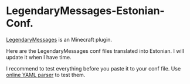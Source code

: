 # LegendaryMessages-Estonian-Conf.
[LegendaryMessages](http://dev.bukkit.org/bukkit-plugins/joinmessages/) is an Minecraft plugin.

Here are the LegendaryMessages conf files translated into Estonian.
I will update it when I have time.

I recommend to test everything before you paste it to your conf file.
Use [online YAML parser](http://yaml-online-parser.appspot.com/) to test them.

